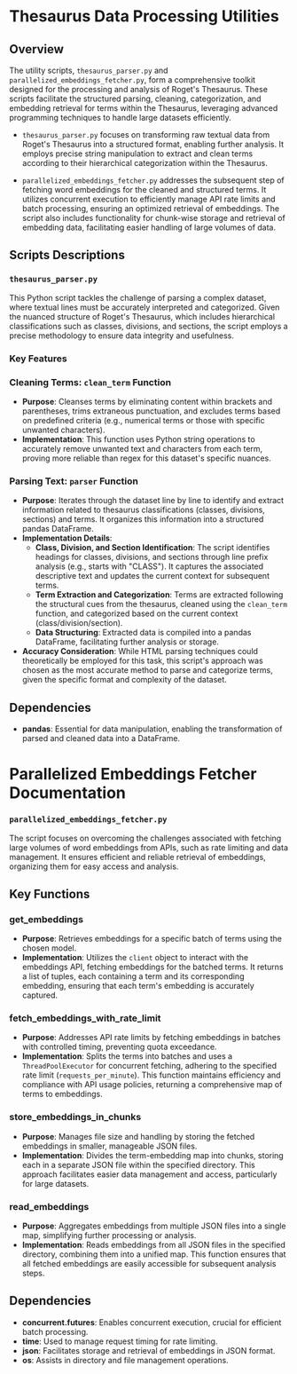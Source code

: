 # Thesaurus Data Processing Utilities 

## Overview

The utility scripts, `thesaurus_parser.py` and `parallelized_embeddings_fetcher.py`, form a comprehensive toolkit designed for the processing and analysis of Roget's Thesaurus. These scripts facilitate the structured parsing, cleaning, categorization, and embedding retrieval for terms within the Thesaurus, leveraging advanced programming techniques to handle large datasets efficiently.

- `thesaurus_parser.py` focuses on transforming raw textual data from Roget's Thesaurus into a structured format, enabling further analysis. It employs precise string manipulation to extract and clean terms according to their hierarchical categorization within the Thesaurus.

- `parallelized_embeddings_fetcher.py` addresses the subsequent step of fetching word embeddings for the cleaned and structured terms. It utilizes concurrent execution to efficiently manage API rate limits and batch processing, ensuring an optimized retrieval of embeddings. The script also includes functionality for chunk-wise storage and retrieval of embedding data, facilitating easier handling of large volumes of data.

## Scripts Descriptions

### `thesaurus_parser.py`

This Python script tackles the challenge of parsing a complex dataset, where textual lines must be accurately interpreted and categorized. Given the nuanced structure of Roget's Thesaurus, which includes hierarchical classifications such as classes, divisions, and sections, the script employs a precise methodology to ensure data integrity and usefulness.

### Key Features

### Cleaning Terms: `clean_term` Function

- **Purpose**: Cleanses terms by eliminating content within brackets and parentheses, trims extraneous punctuation, and excludes terms based on predefined criteria (e.g., numerical terms or those with specific unwanted characters).
- **Implementation**: This function uses Python string operations to accurately remove unwanted text and characters from each term, proving more reliable than regex for this dataset's specific nuances.

### Parsing Text: `parser` Function

- **Purpose**: Iterates through the dataset line by line to identify and extract information related to thesaurus classifications (classes, divisions, sections) and terms. It organizes this information into a structured pandas DataFrame.
- **Implementation Details**: 
  - **Class, Division, and Section Identification**: The script identifies headings for classes, divisions, and sections through line prefix analysis (e.g., starts with "CLASS"). It captures the associated descriptive text and updates the current context for subsequent terms.
  - **Term Extraction and Categorization**: Terms are extracted following the structural cues from the thesaurus, cleaned using the `clean_term` function, and categorized based on the current context (class/division/section).
  - **Data Structuring**: Extracted data is compiled into a pandas DataFrame, facilitating further analysis or storage.
- **Accuracy Consideration**: While HTML parsing techniques could theoretically be employed for this task, this script's approach was chosen as the most accurate method to parse and categorize terms, given the specific format and complexity of the dataset.

## Dependencies

- **pandas**: Essential for data manipulation, enabling the transformation of parsed and cleaned data into a DataFrame.
# Parallelized Embeddings Fetcher Documentation

### `parallelized_embeddings_fetcher.py`

The script focuses on overcoming the challenges associated with fetching large volumes of word embeddings from APIs, such as rate limiting and data management. It ensures efficient and reliable retrieval of embeddings, organizing them for easy access and analysis.

## Key Functions

### get_embeddings

- **Purpose**: Retrieves embeddings for a specific batch of terms using the chosen model.
- **Implementation**: Utilizes the `client` object to interact with the embeddings API, fetching embeddings for the batched terms. It returns a list of tuples, each containing a term and its corresponding embedding, ensuring that each term's embedding is accurately captured.

### fetch_embeddings_with_rate_limit

- **Purpose**: Addresses API rate limits by fetching embeddings in batches with controlled timing, preventing quota exceedance.
- **Implementation**: Splits the terms into batches and uses a `ThreadPoolExecutor` for concurrent fetching, adhering to the specified rate limit (`requests_per_minute`). This function maintains efficiency and compliance with API usage policies, returning a comprehensive map of terms to embeddings.

### store_embeddings_in_chunks

- **Purpose**: Manages file size and handling by storing the fetched embeddings in smaller, manageable JSON files.
- **Implementation**: Divides the term-embedding map into chunks, storing each in a separate JSON file within the specified directory. This approach facilitates easier data management and access, particularly for large datasets.

### read_embeddings

- **Purpose**: Aggregates embeddings from multiple JSON files into a single map, simplifying further processing or analysis.
- **Implementation**: Reads embeddings from all JSON files in the specified directory, combining them into a unified map. This function ensures that all fetched embeddings are easily accessible for subsequent analysis steps.

## Dependencies

- **concurrent.futures**: Enables concurrent execution, crucial for efficient batch processing.
- **time**: Used to manage request timing for rate limiting.
- **json**: Facilitates storage and retrieval of embeddings in JSON format.
- **os**: Assists in directory and file management operations.


